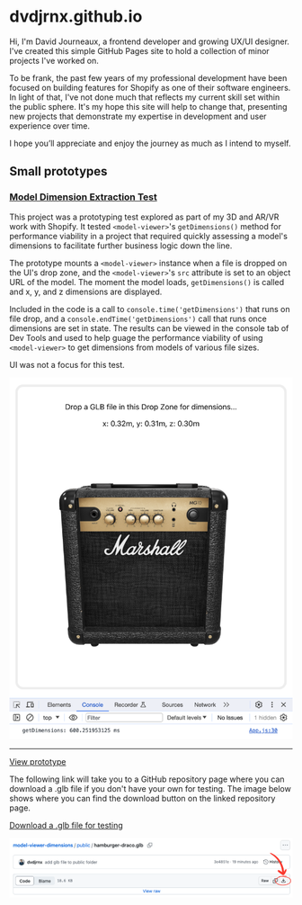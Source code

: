 # dvdjrnx.github.io

Hi, I'm David Journeaux, a frontend developer and growing UX/UI designer. I've created this simple GitHub Pages site to hold a collection of minor projects I've worked on.

To be frank, the past few years of my professional development have been focused on building features for Shopify as one of their software engineers. In light of that, I've not done much that reflects my current skill set within the public sphere. It's my hope this site will help to change that, presenting new projects that demonstrate my expertise in development and user experience over time.

I hope you’ll appreciate and enjoy the journey as much as I intend to myself.

## Small prototypes

### [Model Dimension Extraction Test](https://dvdjrnx.github.io/model-viewer-dimensions)

This project was a prototyping test explored as part of my 3D and AR/VR work with Shopify. It tested `<model-viewer>`'s `getDimensions()` method for performance viability in a project that required quickly assessing a model's dimensions to facilitate further business logic down the line.

The prototype mounts a `<model-viewer>` instance when a file is dropped on the UI's drop zone, and the `<model-viewer>`'s `src` attribute is set to an object URL of the model. The moment the model loads, `getDimensions()` is called and x, y, and z dimensions are displayed.

Included in the code is a call to `console.time('getDimensions')` that runs on file drop, and a `console.endTime('getDimensions')` call that runs once dimensions are set in state. The results can be viewed in the console tab of Dev Tools and used to help guage the performance viability of using `<model-viewer>` to get dimensions from models of various file sizes.

UI was not a focus for this test.

<img src="./public/model-viewer-dimensions.png" alt="Screenshot of prototype showing a Marshall amp model loaded in the UI with dimensions displayed and the timing results shown in Dev Tools" />

<hr />

[View prototype](https://dvdjrnx.github.io/model-viewer-dimensions)

The following link will take you to a GitHub repository page where you can download a .glb file if you don't have your own for testing. The image below shows where you can find the download button on the linked repository page.

[Download a .glb file for testing](https://github.com/dvdjrnx/model-viewer-dimensions/blob/master/public/hamburger-draco.glb)

<img src="./public/download-glb.png" alt="Image showing where to download the mentioned .glb file in the linked GitHub repository page" />
